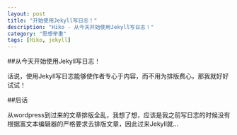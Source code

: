 ```yaml
---
layout: post
title: "开始使用Jekyll写日志！"
description: "Hiko - 从今天开始使用Jekyll写日志！"
category: "思想举重"
tags: [Hiko, jekyll]
---
```


##从今天开始使用Jekyll写日志！

话说，使用Jekyll写日志能够使作者专心于内容，而不用为排版费心，那我就好好试试！

##后话

从wordpress到过来的文章排版全乱，我想了想，应该是我之前写日志的时候没有根据富文本编辑器的严格要求去排版文章，因此过来Jekyll就...
